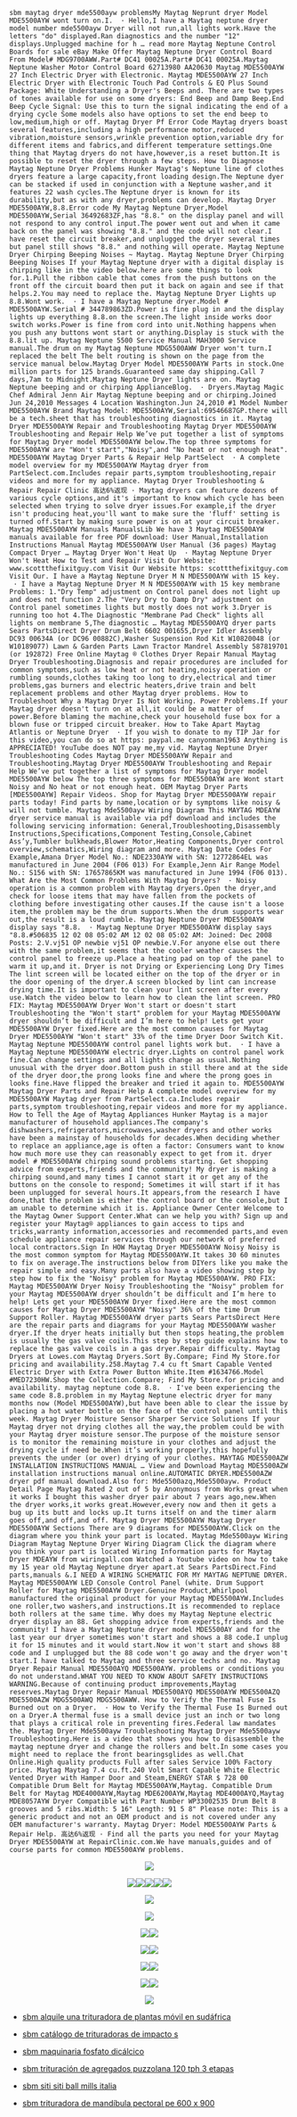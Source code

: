 
```
sbm maytag dryer mde5500ayw problemsMy Maytag Neprunt dryer Model MDE5500AYW wont turn on.I.  · Hello,I have a Maytag neptune dryer model number mde5500ayw Dryer will not run,all lights work.Have the letters "do" displayed.Ran diagnostics and the number "12" displays.Unplugged machine for h … read more Maytag Neptune Control Boards for sale eBay Make Offer Maytag Neptune Dryer Control Board From Model# MDG9700AWW.Part# DC41 00025A.Part# DC41 00025A.Maytag Neptune Washer Motor Control Board 62713980 AA20630 Maytag MDE5500AYW 27 Inch Electric Dryer with Electronic. Maytag MDE5500AYW 27 Inch Electric Dryer with Electronic Touch Pad Controls & EQ Plus Sound Package: White Understanding a Dryer's Beeps and. There are two types of tones available for use on some dryers: End Beep and Damp Beep.End Beep Cycle Signal: Use this to turn the signal indicating the end of a drying cycle Some models also have options to set the end beep to low,medium,high or off. Maytag Dryer Pf Error Code Maytag dryers boast several features,including a high performance motor,reduced vibration,moisture sensors,wrinkle prevention option,variable dry for different items and fabrics,and different temperature settings.One thing that Maytag dryers do not have,however,is a reset button.It is possible to reset the dryer through a few steps. How to Diagnose Maytag Neptune Dryer Problems Hunker Maytag's Neptune line of clothes dryers feature a large capacity,front loading design.The Neptune dyer can be stacked if used in conjunction with a Neptune washer,and it features 22 wash cycles.The Neptune dryer is known for its durability,but as with any dryer,problems can develop. Maytag Dryer MDE5500AYW,8.8.Error code My Maytag Neptune Dryer,Model MDE5500AYW,Serial 36492683ZF,has "8.8." on the display panel and will not respond to any control input.The power went out and when it came back on the panel was showing "8.8." and the code will not clear.I have reset the circuit breaker,and unplugged the dryer several times but panel still shows "8.8." and nothing will operate. Maytag Neptune Dryer Chirping Beeping Noises ~ Maytag. Maytag Neptune Dryer Chirping Beeping Noises If your Maytag Neptune dryer with a digital display is chirping like in the video below.here are some things to look for.1.Pull the ribbon cable that comes from the push buttons on the front off the circuit board then put it back on again and see if that helps.2.You may need to replace the. Maytag Neptune Dryer Lights up 8.8.Wont work.  · I have a Maytag Neptune dryer.Model # MDE5500AYW.Serial # 344789863ZD.Power is fine plug in and the display lights up everything 8.8.on the screen.The light inside works door switch works.Power is fine from cord into unit.Nothing happens when you push any buttons wont start or anything.Display is stuck with the 8.8.lit up. Maytag Neptune 5500 Service Manual MAH3000 Service manual.The drum on my Maytag Neptune MDG5500AWW Dryer won't turn.I replaced the belt The belt routing is shown on the page from the service manual below.Maytag Dryer Model MDE5500AYW Parts in stock.One million parts for 125 brands.Guaranteed same day shipping.Call 7 days,7am to Midnight.Maytag Neptune Dryer lights are on. Maytag Neptune beeping and or chirping ApplianceBlog.  · Dryers.Maytag Magic Chef Admiral Jenn Air Maytag Neptune beeping and or chirping.Joined Jun 24,2010 Messages 4 Location Washington.Jun 24,2010 #1 Model Number MDE5500AYW Brand Maytag Model: MDE5500AYW,Serial:69546687GP.there will be a tech.sheet that has troubleshooting diagnostics in it. Maytag Dryer MDE5500AYW Repair and Troubleshooting Maytag Dryer MDE5500AYW Troubleshooting and Repair Help We’ve put together a list of symptoms for Maytag Dryer model MDE5500AYW below.The top three symptoms for MDE5500AYW are "Won't start","Noisy",and "No heat or not enough heat". MDE5500AYW Maytag Dryer Parts & Repair Help PartSelect  · A complete model overview for my MDE5500AYW Maytag dryer from PartSelect.com.Includes repair parts,symptom troubleshooting,repair videos and more for my appliance. Maytag Dryer Troubleshooting & Repair Repair Clinic 高达6%返现 · Maytag dryers can feature dozens of various cycle options,and it's important to know which cycle has been selected when trying to solve dryer issues.For example,if the dryer isn't producing heat,you'll want to make sure the 'fluff' setting is turned off.Start by making sure power is on at your circuit breaker. Maytag MDE5500AYW Manuals ManualsLib We have 3 Maytag MDE5500AYW manuals available for free PDF download: User Manual,Installation Instructions Manual Maytag MDE5500AYW User Manual (36 pages) Maytag Compact Dryer … Maytag Dryer Won't Heat Up  · Maytag Neptune Dryer Won't Heat How to Test and Repair Visit Our Website: www.scottthefixitguy.com Visit Our Website https: scottthefixitguy.com Visit Our. I have a Maytag Neptune Dryer M N MDE5500AYW with 15 key.  · I have a Maytag Neptune Dryer M N MDE5500AYW with 15 key membrane Problems: 1."Dry Temp" adjustment on Control panel does not light up and does not function 2.The "Very Dry to Damp Dry" adjustment on Control panel sometimes lights but mostly does not work 3.Dryer is running too hot 4.The Diagnostic "Membrane Pad Check" lights all lights on membrane 5,The diagnostic … Maytag MDE5500AYQ dryer parts Sears PartsDirect Dryer Drum Belt 6602 001655,Dryer Idler Assembly DC93 00634A (or DC96 00882C),Washer Suspension Rod Kit W10820048 (or W10189077) Lawn & Garden Parts Lawn Tractor Mandrel Assembly 587819701 (or 192872) Free Online Maytag ® Clothes Dryer Repair Manual Maytag Dryer Troubleshooting.Diagnosis and repair procedures are included for common symptoms,such as low heat or not heating,noisy operation or rumbling sounds,clothes taking too long to dry,electrical and timer problems,gas burners and electric heaters,drive train and belt replacement problems and other Maytag dryer problems. How to Troubleshoot Why a Maytag Dryer Is Not Working. Power Problems.If your Maytag dryer doesn't turn on at all,it could be a matter of power.Before blaming the machine,check your household fuse box for a blown fuse or tripped circuit breaker. How to Take Apart Maytag Atlantis or Neptune Dryer  · If you wish to donate to my TIP Jar for this video,you can do so at https: paypal.me canyonman1963 Anything is APPRECIATED! YouTube does NOT pay me,my vid. Maytag Neptune Dryer Troubleshooting Codes Maytag Dryer MDE5500AYW Repair and Troubleshooting.Maytag Dryer MDE5500AYW Troubleshooting and Repair Help We’ve put together a list of symptoms for Maytag Dryer model MDE5500AYW below The top three symptoms for MDE5500AYW are Wont start Noisy and No heat or not enough heat. OEM Maytag Dryer Parts [MDE5500AYW] Repair Videos. Shop for Maytag Dryer MDE5500AYW repair parts today! Find parts by name,location or by symptoms like noisy & will not tumble. Maytag Mde5500ayw Wiring Diagram This MAYTAG MDEAYW dryer service manual is available via pdf download and includes the following servicing information: General,Troubleshooting,Disassembly Instructions,Specifications,Component Testing,Console,Cabinet Ass’y,Tumbler bulkheads,Blower Motor,Heating Components,Dryer control overview,schematics,Wiring diagram and more. Maytag Date Codes For Example,Amana Dryer Model No.: NDE2330AYW with SN: 12772864EL was manufactured in June 2004 (F06 013) For Example,Jenn Air Range Model No.: S156 with SN: 17657865KM was manufactured in June 1994 (F06 013). What Are the Most Common Problems With Maytag Dryers?  · Noisy operation is a common problem with Maytag dryers.Open the dryer,and check for loose items that may have fallen from the pockets of clothing before investigating other causes.If the cause isn't a loose item,the problem may be the drum supports.When the drum supports wear out,the result is a loud rumble. Maytag Neptune Dryer MDE5500AYW display says "8.8.  · Maytag Neptune Dryer MDE5500AYW display says "8.8.#506835 12 02 08 05:02 AM 12 02 08 05:02 AM: Joined: Dec 2008 Posts: 2.V.vj51 OP newbie vj51 OP newbie.V.For anyone else out there with the same problem,it seems that the cooler weather causes the control panel to freeze up.Place a heating pad on top of the panel to warm it up,and it. Dryer is not Drying or Experiencing Long Dry Times The lint screen will be located either on the top of the dryer or in the door opening of the dryer.A screen blocked by lint can increase drying time.It is important to clean your lint screen after every use.Watch the video below to learn how to clean the lint screen. PRO FIX: Maytag MDE5500AYW Dryer Won't start or doesn't start Troubleshooting the "Won't start" problem for your Maytag MDE5500AYW dryer shouldn’t be difficult and I’m here to help! Lets get your MDE5500AYW Dryer fixed.Here are the most common causes for Maytag Dryer MDE5500AYW "Won't start" 33% of the time Dryer Door Switch Kit. Maytag Neptune MDE5500AYW control panel lights work but.  · I have a Maytag Neptune MDE5500AYW electric dryer.Lights on control panel work fine.Can change settings and all lights change as usual.Nothing unusual with the dryer door.Bottom push in still there and at the side of the dryer door,the prong looks fine and where the prong goes in looks fine.Have flipped the breaker and tried it again to. MDE5500AYW Maytag Dryer Parts and Repair Help A complete model overview for my MDE5500AYW Maytag dryer from PartSelect.ca.Includes repair parts,symptom troubleshooting,repair videos and more for my appliance. How to Tell the Age of Maytag Appliances Hunker Maytag is a major manufacturer of household appliances.The company's dishwashers,refrigerators,microwaves,washer dryers and other works have been a mainstay of households for decades.When deciding whether to replace an appliance,age is often a factor: Consumers want to know how much more use they can reasonably expect to get from it. dryer model # MDE5500AYW chirping sound problems starting. Get shopping advice from experts,friends and the community! My dryer is making a chirping sound,and many times I cannot start it or get any of the buttons on the console to respond; Sometimes it will start if it has been unplugged for several hours.It appears,from the research I have done,that the problem is either the control board or the console,but I am unable to determine which it is. Appliance Owner Center Welcome to the Maytag Owner Support Center.What can we help you with? Sign up and register your Maytag® appliances to gain access to tips and tricks,warranty information,accessories and recommended parts,and even schedule appliance repair services through our network of preferred local contractors.Sign In HOW Maytag Dryer MDE5500AYW Noisy Noisy is the most common symptom for Maytag MDE5500AYW.It takes 30 60 minutes to fix on average.The instructions below from DIYers like you make the repair simple and easy.Many parts also have a video showing step by step how to fix the "Noisy" problem for Maytag MDE5500AYW. PRO FIX: Maytag MDE5500AYW Dryer Noisy Troubleshooting the "Noisy" problem for your Maytag MDE5500AYW dryer shouldn’t be difficult and I’m here to help! Lets get your MDE5500AYW Dryer fixed.Here are the most common causes for Maytag Dryer MDE5500AYW "Noisy" 36% of the time Drum Support Roller. Maytag MDE5500AYW dryer parts Sears PartsDirect Here are the repair parts and diagrams for your Maytag MDE5500AYW washer dryer.If the dryer heats initially but then stops heating,the problem is usually the gas valve coils.This step by step guide explains how to replace the gas valve coils in a gas dryer.Repair difficulty. Maytag Dryers at Lowes.com Maytag Dryers.Sort By.Compare; Find My Store.for pricing and availability.258.Maytag 7.4 cu ft Smart Capable Vented Electric Dryer with Extra Power Button White.Item #1634766.Model #MED7230HW.Shop the Collection.Compare; Find My Store.for pricing and availability. maytag neptune code 8.8.  · I've been experiencing the same code 8.8.problem in my Maytag Neptune electric dryer for many months now (Model MDE5500AYW),but have been able to clear the issue by placing a hot water bottle on the face of the control panel until this week. Maytag Dryer Moisture Sensor Sharper Service Solutions If your Maytag dryer not drying clothes all the way,the problem could be with your Maytag dryer moisture sensor.The purpose of the moisture sensor is to monitor the remaining moisture in your clothes and adjust the drying cycle if need be.When it’s working properly,this hopefully prevents the under (or over) drying of your clothes. MAYTAG MDE5500AZW INSTALLATION INSTRUCTIONS MANUAL … View and Download Maytag MDE5500AZW installation instructions manual online.AUTOMATIC DRYER.MDE5500AZW dryer pdf manual download.Also for: Mde5500azq,Mde5500ayw. Product Detail Page Maytag Rated 2 out of 5 by Anonymous from Works great when it works I bought this washer dryer pair about 7 years ago,new.When the dryer works,it works great.However,every now and then it gets a bug up its butt and locks up.It turns itself on and the timer alarm goes off,and off,and off. Maytag Dryer MDE5500AYW Maytag Dryer MDE5500AYW Sections There are 9 diagrams for MDE5500AYW.Click on the diagram where you think your part is located. Maytag Mde5500ayw Wiring Diagram Maytag Neptune Dryer Wiring Diagram Click the diagram where you think your part is located Wiring Information parts for Maytag Dryer MDEAYW from wiringall.com Watched a Youtube video on how to take my 15 year old Maytag Neptune dryer apart.at Sears PartsDirect.Find parts,manuals &.I NEED A WIRING SCHEMATIC FOR MY MAYTAG NEPTUNE DRYER. Maytag MDE5500AYW LED Console Control Panel (white. Drum Support Roller for Maytag MDE5500AYW Dryer.Genuine Product,Whirlpool manufactured the original product for your Maytag MDE5500AYW.Includes one roller,two washers,and instructions.It is recommended to replace both rollers at the same time. Why does my Maytag Neptune electric dryer display an 88. Get shopping advice from experts,friends and the community! I have a Maytag Neptune dryer model MDE5500AY and for the last year our dryer sometimes won't start and shows a 88 code.I unplug it for 15 minutes and it would start.Now it won't start and shows 88 code and I unplugged but the 88 code won't go away and the dryer won't start.I have talked to Maytag and three service techs and no. Maytag Dryer Repair Manual MDE5500AYQ MDE5500AYW. problems or conditions you do not understand.WHAT YOU NEED TO KNOW ABOUT SAFETY INSTRUCTIONS WARNING.Because of continuing product improvements,Maytag reserves.Maytag Dryer Repair Manual MDE5500AYQ MDE5500AYW MDE5500AZQ MDE5500AZW MDG5500AWQ MDG5500AWW. How to Verify the Thermal Fuse Is Burned out on a Dryer.  · How to Verify the Thermal Fuse Is Burned out on a Dryer.A thermal fuse is a small device just an inch or two long that plays a critical role in preventing fires.Federal law mandates the. Maytag Dryer Mde5500ayw Troubleshooting Maytag Dryer Mde5500ayw Troubleshooting.Here is a video that shows you how to disassemble the maytag neptune dryer and change the rollers and belt.In some cases you might need to replace the front bearingsglides as well.Chat Online.High quality products Full after sales Service 100% Factory price. Maytag Maytag 7.4 cu.ft.240 Volt Smart Capable White Electric Vented Dryer with Hamper Door and Steam,ENERGY STAR $ 728 00 Compatible Drum Belt for Maytag MDE5500AYW,Maytag. Compatible Drum Belt for Maytag MDE4000AYW,Maytag MDE6200AYW,Maytag MDE4000AYQ,Maytag MDE8057AYW Dryer Compatible with Part Number WP33002535 Drum Belt 8 grooves and 5 ribs.Width: 5 16" Length: 91 5 8" Please note: This is a generic product and not an OEM product and is not covered under any OEM manufacturer's warranty. Maytag Dryer: Model MDE5500AYW Parts & Repair Help. 高达6%返现 · Find all the parts you need for your Maytag Dryer MDE5500AYW at RepairClinic.com.We have manuals,guides and of course parts for common MDE5500AYW problems. 
```

<div align="center">

<a href="https://es-crusher.shibang-china.com/github&k=sbm+maytag+dryer+mde5500ayw+problems"><img src="https://static.shibang-china.com/es/crusher/logo.jpg"></a>

<a href="https://es-crusher.shibang-china.com/github&k=sbm+maytag+dryer+mde5500ayw+problems"><img src="https://static.shibang-china.com/es/crusher/index.jpg"></a><a href="https://es-crusher.shibang-china.com/material.htmlgithub&k=sbm+maytag+dryer+mde5500ayw+problems"><img src="https://static.shibang-china.com/es/crusher/material.jpg"></a><a href="https://es-crusher.shibang-china.com/application.htmlgithub&k=sbm+maytag+dryer+mde5500ayw+problems"><img src="https://static.shibang-china.com/es/crusher/application.jpg"></a><a href="https://es-crusher.shibang-china.com/aboutus.htmlgithub&k=sbm+maytag+dryer+mde5500ayw+problems"><img src="https://static.shibang-china.com/es/crusher/aboutus.jpg"></a><a href="https://es-crusher.shibang-china.com/contact.htmlgithub&k=sbm+maytag+dryer+mde5500ayw+problems"><img src="https://static.shibang-china.com/es/crusher/contact.jpg"></a>

<a href="https://es-crusher.shibang-china.com/github&k=sbm+maytag+dryer+mde5500ayw+problems"><img src="https://static.shibang-china.com/es/crusher/banner.jpg"></a>

<a href="https://swt.shibang-china.com/github&k=sbm+maytag+dryer+mde5500ayw+problems"><img src="https://static.shibang-china.com/es/crusher/text.jpg"></a>

<a href="https://swt.shibang-china.com/github&k=sbm+maytag+dryer+mde5500ayw+problems"><img src="https://static.shibang-china.com/es/crusher/chat.jpg"></a><a href="https://es-crusher.shibang-china.com/contact.htmlgithub&k=sbm+maytag+dryer+mde5500ayw+problems"><img src="https://static.shibang-china.com/es/crusher/message.jpg"></a>

<a href="https://es-crusher.shibang-china.com/products/pe.htmlgithub&k=sbm+maytag+dryer+mde5500ayw+problems"><img src="https://static.shibang-china.com/es/crusher/pe.jpg"></a><a href="https://es-crusher.shibang-china.com/products/pf.htmlgithub&k=sbm+maytag+dryer+mde5500ayw+problems"><img src="https://static.shibang-china.com/es/crusher/pf.jpg"></a>

<a href="https://es-crusher.shibang-china.com/products/hpt.htmlgithub&k=sbm+maytag+dryer+mde5500ayw+problems"><img src="https://static.shibang-china.com/es/crusher/hpt.jpg"></a><a href="https://es-crusher.shibang-china.com/products/vsi.htmlgithub&k=sbm+maytag+dryer+mde5500ayw+problems"><img src="https://static.shibang-china.com/es/crusher/vsi.jpg"></a>

<a href="https://es-crusher.shibang-china.com/products/klv.htmlgithub&k=sbm+maytag+dryer+mde5500ayw+problems"><img src="https://static.shibang-china.com/es/crusher/klv.jpg"></a><a href="https://es-crusher.shibang-china.com/products/portable.htmlgithub&k=sbm+maytag+dryer+mde5500ayw+problems"><img src="https://static.shibang-china.com/es/crusher/portable.jpg"></a>

<a href="https://swt.shibang-china.com/github&k=sbm+maytag+dryer+mde5500ayw+problems"><img src="https://static.shibang-china.com/es/crusher/case.jpg"></a>

</div>


* [sbm alquile una trituradora de plantas móvil en sudáfrica](sbm%20alquile%20una%20trituradora%20de%20plantas%20m%C3%B3vil%20en%20sud%C3%A1frica.md)

* [sbm catálogo de trituradoras de impacto s](sbm%20cat%C3%A1logo%20de%20trituradoras%20de%20impacto%20s.md)

* [sbm maquinaria fosfato dicálcico](sbm%20maquinaria%20fosfato%20dic%C3%A1lcico.md)

* [sbm trituración de agregados puzzolana 120 tph 3 etapas](sbm%20trituraci%C3%B3n%20de%20agregados%20puzzolana%20120%20tph%203%20etapas.md)

* [sbm siti siti ball mills italia](sbm%20siti%20siti%20ball%20mills%20italia.md)

* [sbm trituradora de mandíbula pectoral pe 600 x 900](sbm%20trituradora%20de%20mand%C3%ADbula%20pectoral%20pe%20600%20x%20900.md)